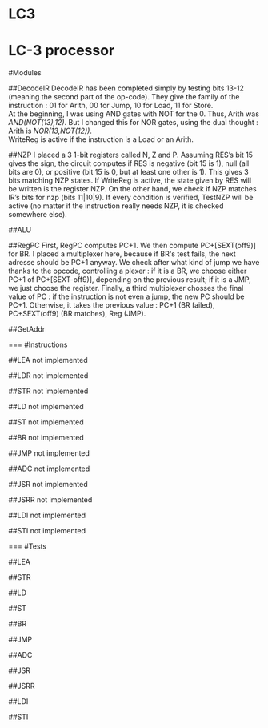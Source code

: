 LC3
===

LC-3 processor
===

#Modules

##DecodeIR
DecodeIR has been completed simply by testing bits 13-12 (meaning the second part of the op-code). They give the family of the instruction : 01 for Arith, 00 for Jump, 10 for Load, 11 for Store.  
At the beginning, I was using AND gates with NOT for the 0. Thus, Arith was 
*AND(NOT(13),12)*. But I changed this for NOR gates, using the dual thought : Arith is *NOR(13,NOT(12))*.  
WriteReg is active if the instruction is a Load or an Arith.

##NZP
I placed a 3 1-bit registers called N, Z and P.
Assuming RES’s bit 15 gives the sign, the circuit computes if RES is negative (bit 15 is 1), null (all bits are 0), or positive (bit 15 is 0, but at least one other is 1). This gives 3 bits matching NZP states. If WriteReg is active, the state given by RES will be written is the register NZP. 
On the other hand, we check if NZP matches IR’s bits for nzp (bits 11|10|9). If every condition is verified, TestNZP will be active (no matter if the instruction really needs NZP, it is checked somewhere else).

##ALU

##RegPC
First, RegPC computes PC+1. We then compute PC+[SEXT(off9)] for BR. I placed a multiplexer here, because if BR's test fails, the next adresse should be PC+1 anyway. 
We check after what kind of jump we have thanks to the opcode, controlling a plexer : if it is a BR, we choose either PC+1 of PC+[SEXT-off9)], depending on the previous result; if it is a JMP, we just choose the register. 
Finally, a third multiplexer chosses the final value of PC : if the instruction is not even a jump, the new PC should be PC+1. Otherwise, it takes the previous value : PC+1 (BR failed), PC+SEXT(off9) (BR matches), Reg (JMP).

##GetAddr



===
#Instructions

##LEA
not implemented

##LDR
not implemented

##STR
not implemented

##LD
not implemented

##ST
not implemented

##BR
not implemented

##JMP
not implemented

##ADC
not implemented

##JSR
not implemented

##JSRR
not implemented

##LDI
not implemented

##STI
not implemented

===
#Tests

##LEA

##STR

##LD

##ST

##BR

##JMP

##ADC

##JSR

##JSRR

##LDI

##STI

